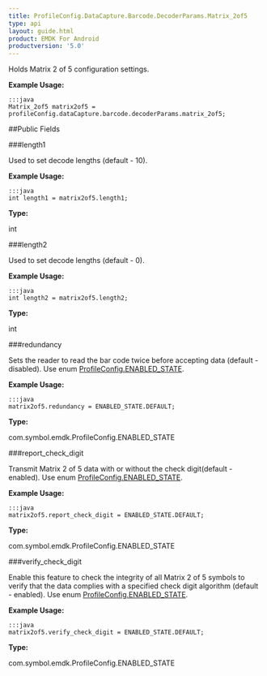 ```yaml
---
title: ProfileConfig.DataCapture.Barcode.DecoderParams.Matrix_2of5
type: api
layout: guide.html
product: EMDK For Android
productversion: '5.0'
---
```



Holds Matrix 2 of 5 configuration settings. 
 
 

**Example Usage:**
	
	:::java	
	Matrix_2of5 matrix2of5 = profileConfig.dataCapture.barcode.decoderParams.matrix_2of5;


##Public Fields

###length1

Used to set decode lengths (default - 10). 
 
 

**Example Usage:**
	
	:::java	
	int length1 = matrix2of5.length1;


**Type:**

int

###length2

Used to set decode lengths (default - 0). 
 
 

**Example Usage:**
	
	:::java	
	int length2 = matrix2of5.length2;


**Type:**

int

###redundancy

Sets the reader to read the bar code twice before accepting data (default - disabled). 
 Use enum [ ProfileConfig.ENABLED_STATE](../ProfileConfig-ENABLED_STATE). 
 
 

**Example Usage:**
	
	:::java	
	matrix2of5.redundancy = ENABLED_STATE.DEFAULT;


**Type:**

com.symbol.emdk.ProfileConfig.ENABLED_STATE

###report_check_digit

Transmit Matrix 2 of 5 data with or without the check digit(default - enabled). 
 Use enum [ ProfileConfig.ENABLED_STATE](../ProfileConfig-ENABLED_STATE). 
 
 

**Example Usage:**
	
	:::java	
	matrix2of5.report_check_digit = ENABLED_STATE.DEFAULT;


**Type:**

com.symbol.emdk.ProfileConfig.ENABLED_STATE

###verify_check_digit

Enable this feature to check the integrity of all Matrix 2 of 5 symbols to verify that the data complies with a specified check digit algorithm 
 (default - enabled). 
 Use enum [ ProfileConfig.ENABLED_STATE](../ProfileConfig-ENABLED_STATE). 
 
 

**Example Usage:**
	
	:::java	
	matrix2of5.verify_check_digit = ENABLED_STATE.DEFAULT;


**Type:**

com.symbol.emdk.ProfileConfig.ENABLED_STATE






